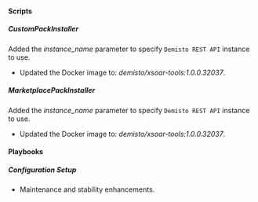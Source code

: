 
#### Scripts
##### CustomPackInstaller
Added the *instance_name* parameter to specify `Demisto REST API` instance to use.
- Updated the Docker image to: *demisto/xsoar-tools:1.0.0.32037*.
##### MarketplacePackInstaller
Added the *instance_name* parameter to specify `Demisto REST API` instance to use.
- Updated the Docker image to: *demisto/xsoar-tools:1.0.0.32037*.

#### Playbooks
##### Configuration Setup
- Maintenance and stability enhancements.